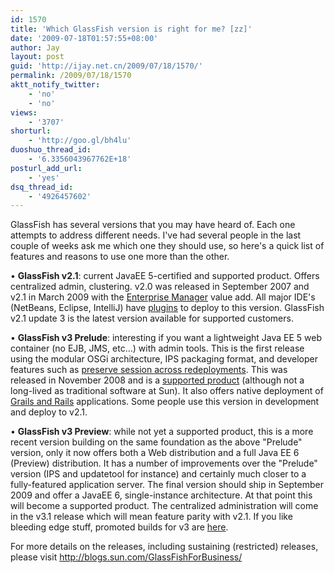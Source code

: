 ```yaml
---
id: 1570
title: 'Which GlassFish version is right for me? [zz]'
date: '2009-07-18T01:57:55+08:00'
author: Jay
layout: post
guid: 'http://ijay.net.cn/2009/07/18/1570/'
permalink: /2009/07/18/1570
aktt_notify_twitter:
    - 'no'
    - 'no'
views:
    - '3707'
shorturl:
    - 'http://goo.gl/bh4lu'
duoshuo_thread_id:
    - '6.3356043967762E+18'
posturl_add_url:
    - 'yes'
dsq_thread_id:
    - '4926457602'
---
```


GlassFish has several versions that you may have heard of. Each one attempts to address different needs. I've had several people in the last couple of weeks ask me which one they should use, so here's a quick list of features and reasons to use one more than the other.

• <strong>GlassFish v2.1</strong>: current JavaEE 5-certified and supported product. Offers centralized admin, clustering. v2.0 was released in September 2007 and v2.1 in March 2009 with the <a href="http://blogs.oracle.com/nazrul/entry/glassfish_enterprise_manager">Enterprise Manager</a> value add. All major IDE's (NetBeans, Eclipse, IntelliJ) have <a href="http://glassfishplugins.java.net/">plugins</a> to deploy to this version. GlassFish v2.1 update 3 is the latest version available for supported customers.

• <strong>GlassFish v3 Prelude</strong>: interesting if you want a lightweight Java EE 5 web container (no EJB, JMS, etc...) with admin tools. This is the first release using the modular OSGi architecture, IPS packaging format, and developer features such as <a href="http://blogs.oracle.com/jluehe/entry/retain_session_data_during_redeployment">preserve session across redeployments</a>. This was released in November 2008 and is a <a href="https://www.oracle.com/sun/index.html">supported product</a> (although not a long-lived as traditional software at Sun). It also offers native deployment of <a href="http://java.net/projects/glassfish-scripting/">Grails and Rails</a> applications. Some people use this version in development and deploy to v2.1.

• <strong>GlassFish v3 Preview</strong>: while not yet a supported product, this is a more recent version building on the same foundation as the above "Prelude" version, only it now offers both a Web distribution and a full Java EE 6 (Preview) distribution. It has a number of improvements over the "Prelude" version (IPS and updatetool for instance) and certainly much closer to a fully-featured application server. The final version should ship in September 2009 and offer a JavaEE 6, single-instance architecture. At that point this will become a supported product. The centralized administration will come in the v3.1 release which will mean feature parity with v2.1. If you like bleeding edge stuff, promoted builds for v3 are <a href="http://dlc.sun.com.edgesuite.net/glassfish/v3/promoted/">here</a>.

For more details on the releases, including sustaining (restricted) releases, please visit <a href="http://blogs.oracle.com/GlassFishForBusiness/">http://blogs.sun.com/GlassFishForBusiness/ </a>